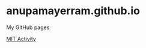 # anupamayerram.github.io
My GitHub pages
<p>
<a href="https://anupamayerram.github.io/PCDE-Activity-9.1">MIT Activity</a></p>
